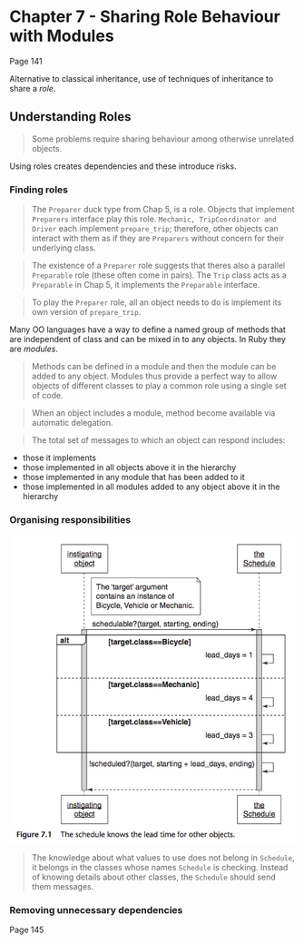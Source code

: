 # Chapter 7 - Sharing Role Behaviour with Modules
Page 141

Alternative to classical inheritance, use of techniques of inheritance to share a *role*.

## Understanding Roles

>Some problems require sharing behaviour among otherwise unrelated objects.

Using roles creates dependencies and these introduce risks.

### Finding roles

>The `Preparer` duck type from Chap 5, is a role. Objects that implement `Preparers` interface play this role. `Mechanic, TripCoordinator and Driver` each implement `prepare_trip`; therefore, other objects can interact with them as if they are `Preparers` without concern for their underlying class.

>The existence of a `Preparer` role suggests that theres also a parallel `Preparable` role (these often come in pairs). The `Trip` class acts as a `Preparable` in Chap 5, it implements the `Preparable` interface.

>To play the `Preparer` role, all an object needs to do is implement its own version of `prepare_trip`.

Many OO languages have a way to define a named group of methods that are independent of class and can be mixed in to any objects.
In Ruby they are *modules*.

>Methods can be defined in a module and then the module can be added to any object. Modules thus provide a perfect way to allow objects of different classes to play a common role using a single set of code.

>When an object includes a module, method become available via automatic delegation.

>The total set of messages to which an object can respond includes:
- those it implements
- those implemented in all objects above it in the hierarchy
- those implemented in any module that has been added to it
- those implemented in all modules added to any object above it in the hierarchy


### Organising responsibilities

![figure 7.1](fig7_1.png)

>The knowledge about what values to use does not belong in `Schedule`, it belongs in the classes whose names `Schedule` is checking.
>Instead of knowing details about other classes, the `Schedule` should send them messages.


### Removing unnecessary dependencies
Page 145

